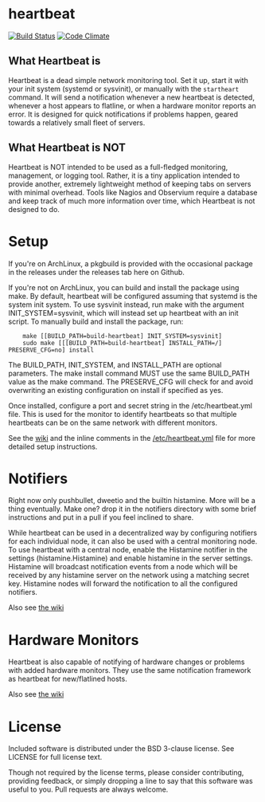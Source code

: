 heartbeat
============
[![Build Status](https://travis-ci.org/thenaterhood/heartbeat.svg?branch=master)](https://travis-ci.org/thenaterhood/heartbeat)
[![Code Climate](https://codeclimate.com/github/thenaterhood/heartbeat/badges/gpa.svg)](https://codeclimate.com/github/thenaterhood/heartbeat)

What Heartbeat is
-------------
Heartbeat is a dead simple network monitoring tool. Set it up, start it with
your init system (systemd or sysvinit), or manually with the `startheart`
command. It will send a notification whenever a new heartbeat is detected,
whenever a host appears to flatline, or when a hardware monitor reports an
error. It is designed for quick notifications if problems happen, geared
towards a relatively small fleet of servers.

What Heartbeat is NOT
-------------
Heartbeat is NOT intended to be used as a full-fledged monitoring, management,
or logging tool. Rather, it is a tiny application intended to provide another,
extremely lightweight method of keeping tabs on servers with minimal overhead.
Tools like Nagios and Observium require a database and keep track of much
more information over time, which Heartbeat is not designed to do.

Setup
============
If you're on ArchLinux, a pkgbuild is provided with the occasional package
in the releases under the releases tab here on Github.

If you're not on ArchLinux, you can build and install the package using make. By default, heartbeat will be configured assuming that systemd is the system init system. To use sysvinit instead, run make with the argument INIT_SYSTEM=sysvinit, which will instead set up heartbeat with an init script. To manually build and install the package, run:

        make [[BUILD_PATH=build-heartbeat] INIT_SYSTEM=sysvinit]
        sudo make [[[BUILD_PATH=build-heartbeat] INSTALL_PATH=/] PRESERVE_CFG=no] install

The BUILD_PATH, INIT_SYSTEM, and INSTALL_PATH are optional parameters. The make
install command MUST use the same BUILD_PATH value as the make command. The
PRESERVE_CFG will check for and avoid overwriting an existing configuration on
install if specified as yes.

Once installed, configure a port and secret string in the /etc/heartbeat.yml
file. This is used for the monitor to identify heartbeats so that multiple
heartbeats can be on the same network with different monitors.

See the [wiki](https://github.com/thenaterhood/heartbeat/wiki/Configuration)
and the inline comments in the
[/etc/heartbeat.yml](https://github.com/thenaterhood/heartbeat/blob/master/dist/_etc/heartbeat.yml)
file for more detailed setup instructions.

Notifiers
============
Right now only pushbullet, dweetio and the builtin histamine. More will be a
thing eventually. Make one? drop it in the notifiers directory with some brief
instructions and put in a pull if you feel inclined to share.

While heartbeat can be used in a decentralized way by configuring notifiers
for each individual node, it can also be used with a central monitoring node.
To use heartbeat with a central node, enable the Histamine notifier in
the settings (histamine.Histamine) and enable histamine in the server settings.
Histamine will broadcast notification events from a node which will be
received by any histamine server on the network using a matching secret key.
Histamine nodes will forward the notification to all the configured notifiers.

Also see [the wiki](https://github.com/thenaterhood/heartbeat/wiki/Notifiers)

Hardware Monitors
============
Heartbeat is also capable of notifying of hardware changes or problems with
added hardware monitors. They use the same notification framework as
heartbeat for new/flatlined hosts.

Also see [the wiki](https://github.com/thenaterhood/heartbeat/wiki/Monitoring)

License
============
Included software is distributed under the BSD 3-clause license. See LICENSE
for full license text.

Though not required by the license terms, please consider contributing,
providing feedback, or simply dropping a line to say that this software was
useful to you. Pull requests are always welcome.

